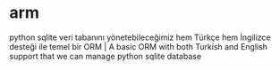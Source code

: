 # arm
python sqlite veri tabanını yönetebileceğimiz hem Türkçe hem İngilizce desteği ile temel bir ORM | A basic ORM with both Turkish and English support that we can manage python sqlite database
